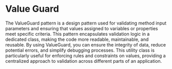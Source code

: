 # Value Guard

The ValueGuard pattern is a design pattern used for validating method input parameters and ensuring that values assigned to
variables
or properties meet specific criteria. This pattern encapsulates validation logic in a dedicated class, making the code more
readable,
maintainable, and reusable. By using ValueGuard, you can ensure the integrity of data, reduce potential errors, and simplify
debugging
processes. This utility class is particularly useful for enforcing rules and constraints on values, providing a centralized
approach
to validation across different parts of an application.
